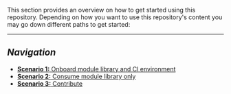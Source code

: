 This section provides an overview on how to get started using this repository. Depending on how you want to use this repository's content you may go down different paths to get started:

---

## _Navigation_
- [**Scenario 1:** Onboard module library and CI environment](./Getting%20started%20-%20Scenario%201%20Onboard%20module%20library%20and%20CI%20environment)
- [**Scenario 2:** Consume module library only](./Getting%20started%20-%20Scenario%202%20Consume%20library)
- [**Scenario 3:** Contribute](./Getting%20started%20-%20Scenario%203%20Contribute)
